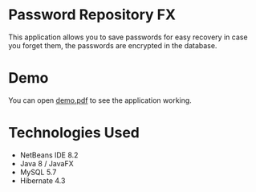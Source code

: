# Password Repository FX

This application allows you to save passwords for easy recovery in case you forget them, the passwords are encrypted in the database.

# Demo

You can open [demo.pdf](../blob/master/demo.pdf) to see the application working.

# Technologies Used

* NetBeans IDE 8.2
* Java 8 / JavaFX
* MySQL 5.7
* Hibernate 4.3
